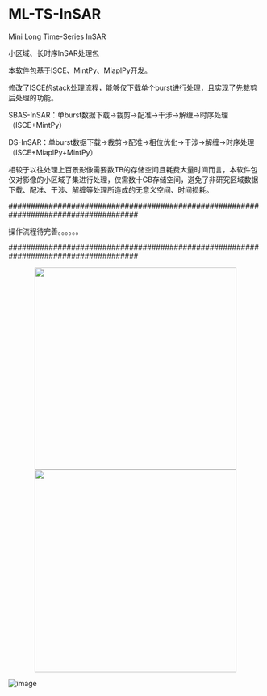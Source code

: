 # ML-TS-InSAR
Mini Long Time-Series InSAR

小区域、长时序InSAR处理包

本软件包基于ISCE、MintPy、MiaplPy开发。

修改了ISCE的stack处理流程，能够仅下载单个burst进行处理，且实现了先裁剪后处理的功能。

SBAS-InSAR：单burst数据下载→裁剪→配准→干涉→解缠→时序处理  （ISCE+MintPy）

DS-InSAR：单burst数据下载→裁剪→配准→相位优化→干涉→解缠→时序处理 （ISCE+MiaplPy+MintPy）

相较于以往处理上百景影像需要数TB的存储空间且耗费大量时间而言，本软件包仅对影像的小区域子集进行处理，仅需数十GB存储空间，避免了非研究区域数据下载、配准、干涉、解缠等处理所造成的无意义空间、时间损耗。


#####################################################################################

操作流程待完善。。。。。。


#####################################################################################
<center class="half">
<img src=https://github.com/ZGHHGZ/Single-Burst-Processing-Flow/blob/main/as.svg width=400 style="display: inline-block;"/>
<img src=https://github.com/ZGHHGZ/Single-Burst-Processing-Flow/blob/main/des.svg width=400 style="display: inline-block;"/>
</center>

![image](https://github.com/user-attachments/assets/0e5edf1d-3a4d-4669-8b6e-d78ab2c695a3)
